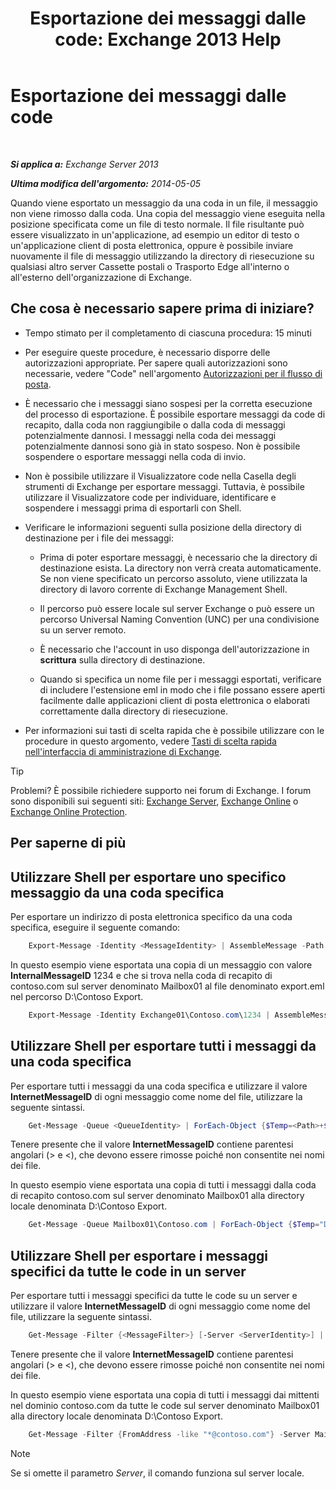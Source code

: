 ﻿---
title: 'Esportazione dei messaggi dalle code: Exchange 2013 Help'
TOCTitle: Esportazione dei messaggi dalle code
ms:assetid: 688b342c-f380-4fe0-afce-7e38cf490627
ms:mtpsurl: https://technet.microsoft.com/it-it/library/Aa998625(v=EXCHG.150)
ms:contentKeyID: 51407381
ms.date: 05/22/2018
mtps_version: v=EXCHG.150
ms.translationtype: MT
---

# Esportazione dei messaggi dalle code

 

_**Si applica a:** Exchange Server 2013_

_**Ultima modifica dell'argomento:** 2014-05-05_

Quando viene esportato un messaggio da una coda in un file, il messaggio non viene rimosso dalla coda. Una copia del messaggio viene eseguita nella posizione specificata come un file di testo normale. Il file risultante può essere visualizzato in un'applicazione, ad esempio un editor di testo o un'applicazione client di posta elettronica, oppure è possibile inviare nuovamente il file di messaggio utilizzando la directory di riesecuzione su qualsiasi altro server Cassette postali o Trasporto Edge all'interno o all'esterno dell'organizzazione di Exchange.

## Che cosa è necessario sapere prima di iniziare?

  - Tempo stimato per il completamento di ciascuna procedura: 15 minuti

  - Per eseguire queste procedure, è necessario disporre delle autorizzazioni appropriate. Per sapere quali autorizzazioni sono necessarie, vedere "Code" nell'argomento [Autorizzazioni per il flusso di posta](mail-flow-permissions-exchange-2013-help.md).

  - È necessario che i messaggi siano sospesi per la corretta esecuzione del processo di esportazione. È possibile esportare messaggi da code di recapito, dalla coda non raggiungibile o dalla coda di messaggi potenzialmente dannosi. I messaggi nella coda dei messaggi potenzialmente dannosi sono già in stato sospeso. Non è possibile sospendere o esportare messaggi nella coda di invio.

  - Non è possibile utilizzare il Visualizzatore code nella Casella degli strumenti di Exchange per esportare messaggi. Tuttavia, è possibile utilizzare il Visualizzatore code per individuare, identificare e sospendere i messaggi prima di esportarli con Shell.

  - Verificare le informazioni seguenti sulla posizione della directory di destinazione per i file dei messaggi:
    
      - Prima di poter esportare messaggi, è necessario che la directory di destinazione esista. La directory non verrà creata automaticamente. Se non viene specificato un percorso assoluto, viene utilizzata la directory di lavoro corrente di Exchange Management Shell.
    
      - Il percorso può essere locale sul server Exchange o può essere un percorso Universal Naming Convention (UNC) per una condivisione su un server remoto.
    
      - È necessario che l'account in uso disponga dell'autorizzazione in **scrittura** sulla directory di destinazione.
    
      - Quando si specifica un nome file per i messaggi esportati, verificare di includere l'estensione eml in modo che i file possano essere aperti facilmente dalle applicazioni client di posta elettronica o elaborati correttamente dalla directory di riesecuzione.

  - Per informazioni sui tasti di scelta rapida che è possibile utilizzare con le procedure in questo argomento, vedere [Tasti di scelta rapida nell'interfaccia di amministrazione di Exchange](keyboard-shortcuts-in-the-exchange-admin-center-exchange-online-protection-help.md).


> [!TIP]
> Problemi? È possibile richiedere supporto nei forum di Exchange. I forum sono disponibili sui seguenti siti: <A href="https://go.microsoft.com/fwlink/p/?linkid=60612">Exchange Server</A>, <A href="https://go.microsoft.com/fwlink/p/?linkid=267542">Exchange Online</A> o <A href="https://go.microsoft.com/fwlink/p/?linkid=285351">Exchange Online Protection</A>.



## Per saperne di più

## Utilizzare Shell per esportare uno specifico messaggio da una coda specifica

Per esportare un indirizzo di posta elettronica specifico da una coda specifica, eseguire il seguente comando:
```powershell
    Export-Message -Identity <MessageIdentity> | AssembleMessage -Path <FilePath>\<FileName>.eml
```

In questo esempio viene esportata una copia di un messaggio con valore **InternalMessageID** 1234 e che si trova nella coda di recapito di contoso.com sul server denominato Mailbox01 al file denominato export.eml nel percorso D:\\Contoso Export.
```powershell
    Export-Message -Identity Exchange01\Contoso.com\1234 | AssembleMessage -Path "D:\Contoso Export\export.eml"
```

## Utilizzare Shell per esportare tutti i messaggi da una coda specifica

Per esportare tutti i messaggi da una coda specifica e utilizzare il valore **InternetMessageID** di ogni messaggio come nome del file, utilizzare la seguente sintassi.
```powershell
    Get-Message -Queue <QueueIdentity> | ForEach-Object {$Temp=<Path>+$_.InternetMessageID+".eml";$Temp=$Temp.Replace("<","_");$Temp=$Temp.Replace(">","_");Export-Message $_.Identity | AssembleMessage -Path $Temp}
```

Tenere presente che il valore **InternetMessageID** contiene parentesi angolari (\> e \<), che devono essere rimosse poiché non consentite nei nomi dei file.

In questo esempio viene esportata una copia di tutti i messaggi dalla coda di recapito contoso.com sul server denominato Mailbox01 alla directory locale denominata D:\\Contoso Export.
```powershell
    Get-Message -Queue Mailbox01\Contoso.com | ForEach-Object {$Temp="D:\Contoso Export\"+$_.InternetMessageID+".eml";$Temp=$Temp.Replace("<","_");$Temp=$Temp.Replace(">","_");Export-Message $_.Identity | AssembleMessage -Path $Temp}
```
## Utilizzare Shell per esportare i messaggi specifici da tutte le code in un server

Per esportare tutti i messaggi specifici da tutte le code su un server e utilizzare il valore **InternetMessageID** di ogni messaggio come nome del file, utilizzare la seguente sintassi.
```powershell
    Get-Message -Filter {<MessageFilter>} [-Server <ServerIdentity>] | ForEach-Object {$Temp=<Path>+$_.InternetMessageID+".eml";$Temp=$Temp.Replace("<","_");$Temp=$Temp.Replace(">","_");Export-Message $_.Identity | AssembleMessage -Path $Temp}
```

Tenere presente che il valore **InternetMessageID** contiene parentesi angolari (\> e \<), che devono essere rimosse poiché non consentite nei nomi dei file.

In questo esempio viene esportata una copia di tutti i messaggi dai mittenti nel dominio contoso.com da tutte le code sul server denominato Mailbox01 alla directory locale denominata D:\\Contoso Export.
```powershell
    Get-Message -Filter {FromAddress -like "*@contoso.com"} -Server Mailbox01 | ForEach-Object {$Temp="D:\Contoso Export\"+$_.InternetMessageID+".eml";$Temp=$Temp.Replace("<","_");$Temp=$Temp.Replace(">","_");Export-Message $_.Identity | AssembleMessage -Path $Temp}
```

> [!NOTE]
> Se si omette il parametro <EM>Server</EM>, il comando funziona sul server locale.


